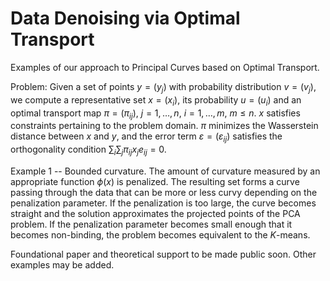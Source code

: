 # Data Denoising via Optimal Transport

Examples of our approach to Principal Curves based on Optimal Transport.

Problem: Given a set of points $y=(y_j)$ with probability distribution $v=(v_j)$, we compute a representative set $x=(x_i)$, its probability $u=(u_i)$ and an optimal transport map $\pi=(\pi_{ij})$, $j=1,\ldots,n$, $i=1,\ldots,m$, $m\leq n$. $x$ satisfies constraints pertaining to the problem domain. $\pi$ minimizes the Wasserstein distance between $x$ and $y$, and the error term $\varepsilon=(\varepsilon_{ij})$ satisfies the orthogonality condition $\sum_i \sum_j \pi_{ij} x_j e_{ij} = 0$.

Example 1 -- Bounded curvature. The amount of curvature measured by an appropriate function $\phi(x)$ is penalized. The resulting set forms a curve passing through the data that can be more or less curvy depending on the penalization parameter. If the penalization is too large, the curve becomes straight and the solution approximates the projected points of the PCA problem. If the penalization parameter becomes small enough that it becomes non-binding, the problem becomes equivalent to the $K$-means.

Foundational paper and theoretical support to be made public soon. Other examples may be added.
